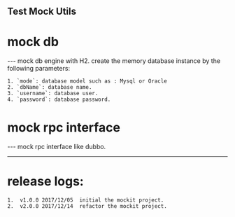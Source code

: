 Test Mock Utils
-------------------------------------------
# mock db

--- mock db engine with H2. create the memory database instance by the following parameters:
    
    1. `mode`: database model such as : Mysql or Oracle
    2. `dbName`: database name.
    3. `username`: database user.
    4. `password`: database password.

# mock rpc interface
--- mock rpc interface like dubbo.

-------------------------------------------

# release logs:
    1.  v1.0.0 2017/12/05  initial the mockit project.
    2.  v2.0.0 2017/12/14  refactor the mockit project.



